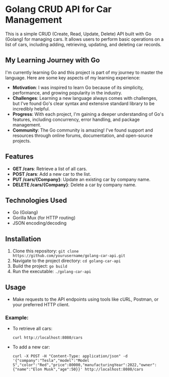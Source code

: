 # Golang CRUD API for Car Management

This is a simple CRUD (Create, Read, Update, Delete) API built with Go (Golang) for managing cars. It allows users to perform basic operations on a list of cars, including adding, retrieving, updating, and deleting car records.

## My Learning Journey with Go

I'm currently learning Go and this project is part of my journey to master the language. Here are some key aspects of my learning experience:

- **Motivation**: I was inspired to learn Go because of its simplicity, performance, and growing popularity in the industry.
- **Challenges**: Learning a new language always comes with challenges, but I've found Go's clear syntax and extensive standard library to be incredibly helpful.
- **Progress**: With each project, I'm gaining a deeper understanding of Go's features, including concurrency, error handling, and package management.
- **Community**: The Go community is amazing! I've found support and resources through online forums, documentation, and open-source projects.

## Features

- **GET /cars**: Retrieve a list of all cars.
- **POST /cars**: Add a new car to the list.
- **PUT /cars/{Company}**: Update an existing car by company name.
- **DELETE /cars/{Company}**: Delete a car by company name.

## Technologies Used

- Go (Golang)
- Gorilla Mux (for HTTP routing)
- JSON encoding/decoding

## Installation

1. Clone this repository: `git clone https://github.com/yourusername/golang-car-api.git`
2. Navigate to the project directory: `cd golang-car-api`
3. Build the project: `go build`
4. Run the executable: `./golang-car-api`

## Usage

- Make requests to the API endpoints using tools like cURL, Postman, or your preferred HTTP client.

### Example:

- To retrieve all cars:
  ```
  curl http://localhost:8080/cars
  ```

- To add a new car:
  ```
  curl -X POST -H "Content-Type: application/json" -d '{"company":"Tesla","model":"Model S","color":"Red","price":80000,"manufacturingYear":2022,"owner":{"name":"Elon Musk","age":50}}' http://localhost:8080/cars

